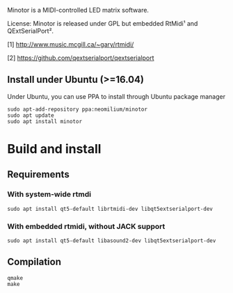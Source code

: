 Minotor is a MIDI-controlled LED matrix software.

License:
Minotor is released under GPL but embedded RtMidi¹ and QExtSerialPort².

[1] http://www.music.mcgill.ca/~gary/rtmidi/

[2] https://github.com/qextserialport/qextserialport

## Install under Ubuntu (>=16.04)

Under Ubuntu, you can use PPA to install through Ubuntu package manager

~~~
sudo apt-add-repository ppa:neomilium/minotor
sudo apt update
sudo apt install minotor
~~~

# Build and install

## Requirements

### With system-wide rtmdi

~~~
sudo apt install qt5-default librtmidi-dev libqt5extserialport-dev
~~~

### With embedded rtmidi, without JACK support

~~~
sudo apt install qt5-default libasound2-dev libqt5extserialport-dev
~~~

## Compilation

```
qmake
make
```

